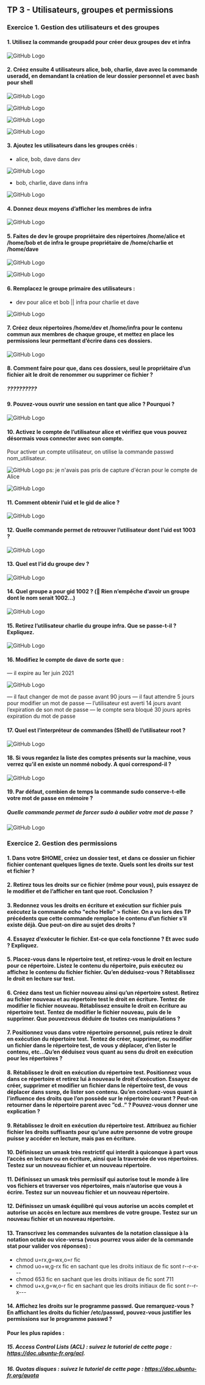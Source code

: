 ## TP 3 - Utilisateurs, groupes et permissions

### Exercice 1. Gestion des utilisateurs et des groupes

#### 1. Utilisez la commande groupadd pour créer deux groupes dev et infra

![GitHub Logo](/assets/ex1.1.png)

#### 2. Créez ensuite 4 utilisateurs alice, bob, charlie, dave avec la commande useradd, en demandant la création de leur dossier personnel et avec bash pour shell

![GitHub Logo](/assets/ex1.2.a.png)

![GitHub Logo](/assets/ex1.2.b.png)

![GitHub Logo](/assets/ex1.2.c.png)

![GitHub Logo](/assets/ex1.2.d.png)


#### 3. Ajoutez les utilisateurs dans les groupes créés :
- alice, bob, dave dans dev

![GitHub Logo](/assets/ex1.3.1.png)

- bob, charlie, dave dans infra

![GitHub Logo](/assets/ex1.3.2.png)

#### 4. Donnez deux moyens d’afficher les membres de infra

![GitHub Logo](/assets/ex1.4.png)

#### 5. Faites de dev le groupe propriétaire des répertoires /home/alice et /home/bob et de infra le groupe propriétaire de /home/charlie et /home/dave

![GitHub Logo](/assets/ex1.5.1.png)

![GitHub Logo](/assets/ex1.5.2.png)

#### 6. Remplacez le groupe primaire des utilisateurs :

- dev pour alice et bob || infra pour charlie et dave

![GitHub Logo](/assets/ex1.6.png)

#### 7. Créez deux répertoires /home/dev et /home/infra pour le contenu commun aux membres de chaque groupe, et mettez en place les permissions leur permettant d’écrire dans ces dossiers.

![GitHub Logo](/assets/ex1.7.png)

#### 8. Comment faire pour que, dans ces dossiers, seul le propriétaire d’un fichier ait le droit de renommer ou supprimer ce fichier ?

##### ??????????

#### 9. Pouvez-vous ouvrir une session en tant que alice ? Pourquoi ?

![GitHub Logo](/assets/ex1.9.png)

#### 10. Activez le compte de l’utilisateur alice et vérifiez que vous pouvez désormais vous connecter avec son compte.

Pour activer un compte utilisateur, on utilise la commande passwd nom_utilisateur.

![GitHub Logo](/assets/ex1.10.2.png)
ps: je n'avais pas pris de capture d'écran pour le compte de Alice

![GitHub Logo](/assets/ex1.10.png)

#### 11. Comment obtenir l’uid et le gid de alice ?

![GitHub Logo](/assets/ex1.11.png)

#### 12. Quelle commande permet de retrouver l’utilisateur dont l’uid est 1003 ?

![GitHub Logo](/assets/ex1.12.png)

#### 13. Quel est l’id du groupe dev ?

![GitHub Logo](/assets/ex1.13.png)

#### 14. Quel groupe a pour gid 1002 ? ( Rien n’empêche d’avoir un groupe dont le nom serait 1002...)

![GitHub Logo](/assets/ex1.14.png)

#### 15. Retirez l’utilisateur charlie du groupe infra. Que se passe-t-il ? Expliquez.

![GitHub Logo](/assets/ex1.15.png)

#### 16. Modifiez le compte de dave de sorte que :

— il expire au 1er juin 2021

![GitHub Logo](/assets/ex1.16.1.png)

— il faut changer de mot de passe avant 90 jours
— il faut attendre 5 jours pour modifier un mot de passe
— l’utilisateur est averti 14 jours avant l’expiration de son mot de passe
— le compte sera bloqué 30 jours après expiration du mot de passe

#### 17. Quel est l’interpréteur de commandes (Shell) de l’utilisateur root ?

![GitHub Logo](/assets/ex1.17.png)

#### 18. Si vous regardez la liste des comptes présents sur la machine, vous verrez qu’il en existe un nommé nobody. A quoi correspond-il ?

![GitHub Logo](/assets/ex1.18.png)

#### 19. Par défaut, combien de temps la commande sudo conserve-t-elle votre mot de passe en mémoire ?


##### Quelle commande permet de forcer sudo à oublier votre mot de passe ?

![GitHub Logo](/assets/ex1.19.png)


### Exercice 2. Gestion des permissions

#### 1. Dans votre $HOME, créez un dossier test, et dans ce dossier un fichier fichier contenant quelques lignes de texte. Quels sont les droits sur test et fichier ?

#### 2. Retirez tous les droits sur ce fichier (même pour vous), puis essayez de le modifier et de l’afficher en tant que root. Conclusion ?

#### 3. Redonnez vous les droits en écriture et exécution sur fichier puis exécutez la commande echo "echo Hello" > fichier. On a vu lors des TP précédents que cette commande remplace le contenu d’un fichier s’il existe déjà. Que peut-on dire au sujet des droits ?

#### 4. Essayez d’exécuter le fichier. Est-ce que cela fonctionne ? Et avec sudo ? Expliquez.

#### 5. Placez-vous dans le répertoire test, et retirez-vous le droit en lecture pour ce répertoire. Listez le contenu du répertoire, puis exécutez ou affichez le contenu du fichier fichier. Qu’en déduisez-vous ? Rétablissez le droit en lecture sur test.

#### 6. Créez dans test un fichier nouveau ainsi qu’un répertoire sstest. Retirez au fichier nouveau et au répertoire test le droit en écriture. Tentez de modifier le fichier nouveau. Rétablissez ensuite le droit en écriture au répertoire test. Tentez de modifier le fichier nouveau, puis de le supprimer. Que pouvezvous déduire de toutes ces manipulations ?

#### 7. Positionnez vous dans votre répertoire personnel, puis retirez le droit en exécution du répertoire test. Tentez de créer, supprimer, ou modifier un fichier dans le répertoire test, de vous y déplacer, d’en lister le contenu, etc…Qu’en déduisez vous quant au sens du droit en exécution pour les répertoires ?

#### 8. Rétablissez le droit en exécution du répertoire test. Positionnez vous dans ce répertoire et retirez lui à nouveau le droit d’exécution. Essayez de créer, supprimer et modifier un fichier dans le répertoire test, de vous déplacer dans ssrep, de lister son contenu. Qu’en concluez-vous quant à l’influence des droits que l’on possède sur le répertoire courant ? Peut-on retourner dans le répertoire parent avec ”cd..” ? Pouvez-vous donner une explication ?

#### 9. Rétablissez le droit en exécution du répertoire test. Attribuez au fichier fichier les droits suffisants pour qu’une autre personne de votre groupe puisse y accéder en lecture, mais pas en écriture.

#### 10. Définissez un umask très restrictif qui interdit à quiconque à part vous l’accès en lecture ou en écriture, ainsi que la traversée de vos répertoires. Testez sur un nouveau fichier et un nouveau répertoire.

#### 11. Définissez un umask très permissif qui autorise tout le monde à lire vos fichiers et traverser vos répertoires, mais n’autorise que vous à écrire. Testez sur un nouveau fichier et un nouveau répertoire.

#### 12. Définissez un umask équilibré qui vous autorise un accès complet et autorise un accès en lecture aux membres de votre groupe. Testez sur un nouveau fichier et un nouveau répertoire.

#### 13. Transcrivez les commandes suivantes de la notation classique à la notation octale ou vice-versa (vous pourrez vous aider de la commande stat pour valider vos réponses) :
- chmod u=rx,g=wx,o=r fic
- chmod uo+w,g-rx fic en sachant que les droits initiaux de fic sont r--r-x---
- chmod 653 fic en sachant que les droits initiaux de fic sont 711
- chmod u+x,g=w,o-r fic en sachant que les droits initiaux de fic sont r--r-x---

#### 14. Affichez les droits sur le programme passwd. Que remarquez-vous ? En affichant les droits du fichier /etc/passwd, pouvez-vous justifier les permissions sur le programme passwd ?

#### Pour les plus rapides :
##### 15. Access Control Lists (ACL) : suivez le tutoriel de cette page : https://doc.ubuntu-fr.org/acl.
##### 16. Quotas disques : suivez le tutoriel de cette page : https://doc.ubuntu-fr.org/quota
